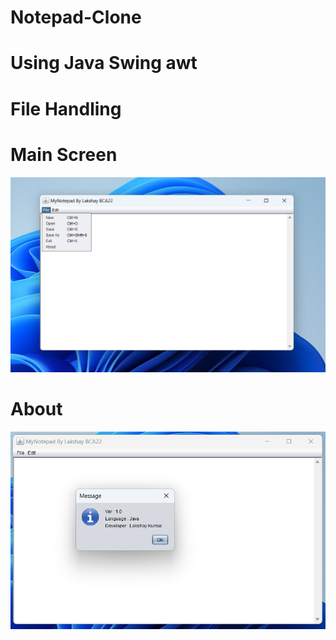 # Notepad-Clone
# Using Java Swing awt
# File Handling 
#
#
# Main Screen 
![image unavailable ](https://github.com/lakshaykumar-dev/Notepad-Clone/blob/master/Main%20screen.png)
#
#
# About
![image unavailable ](https://github.com/lakshaykumar-dev/Notepad-Clone/blob/master/Main%20screen%201.png)
